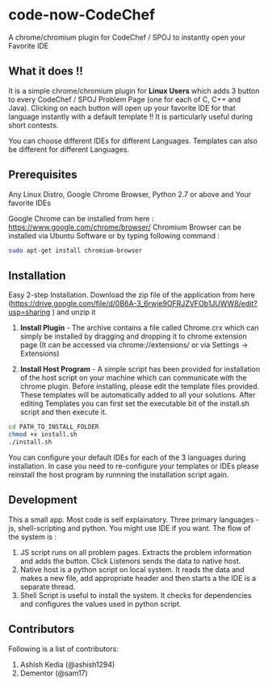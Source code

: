 code-now-CodeChef
=================

A chrome/chromium plugin for CodeChef / SPOJ to instantly open your Favorite IDE

What it does !!
---------------

It is a simple chrome/chromium plugin for **Linux Users** which adds 3 button to every CodeChef / SPOJ Problem Page (one for each of C, C++ and Java).
Clicking on each button will open up your favorite IDE for that language instantly with a default template !! It is particularly useful during short contests.

You can choose different IDEs for different Languages. Templates can also be different for different Languages.


Prerequisites
-------------

Any Linux Distro, Google Chrome Browser, Python 2.7 or above and Your favorite IDEs

Google Chrome can be installed from here : https://www.google.com/chrome/browser/
Chromium Browser can be installed via Ubuntu Software or by typing following command :
```sh
sudo apt-get install chromium-browser
```


Installation
------------

Easy 2-step Installation. Download the zip file of the application from here (https://drive.google.com/file/d/0B6A-3_6rwie9OFRJZVFOb1JUWW8/edit?usp=sharing ) and unzip it

1. **Install Plugin** - The archive contains a file called Chrome.crx which can simply be installed by dragging and dropping it to chrome extension page (It can be accessed via chrome://extensions/ or via Settings -> Extensions)

2. **Install Host Program** - A simple script has been provided for installation of the host script on your machine which can communicate with the chrome plugin. Before installing, please edit the template files provided. These templates will be automatically added to all your solutions. After editing Templates you can first set the executable bit of the install.sh script and then execute it.

```sh
cd PATH_TO_INSTALL_FOLDER
chmod +x install.sh
./install.sh
```

You can configure your default IDEs for each of the 3 languages during installation. In case you need to re-configure your templates or IDEs please reinstall the host program by runnning the installation script again.

Development
-----------

This a small app. Most code is self explainatory. Three primary languages - js, shell-scripting and python. You might use IDE if you want. The flow of the system is :

1. JS script runs on all problem pages. Extracts the problem information and adds the button. Click Listenors sends the data to native host.
2. Native host is a python script on local system. It reads the data and makes a new file, add appropriate header and then starts a the IDE is a separate thread.
3. Shell Script is useful to install the system. It checks for dependencies and configures the values used in python script.

Contributors
------------

Following is a list of contributors:

1. Ashish Kedia (@ashish1294)
2. Dementor (@sam17)

